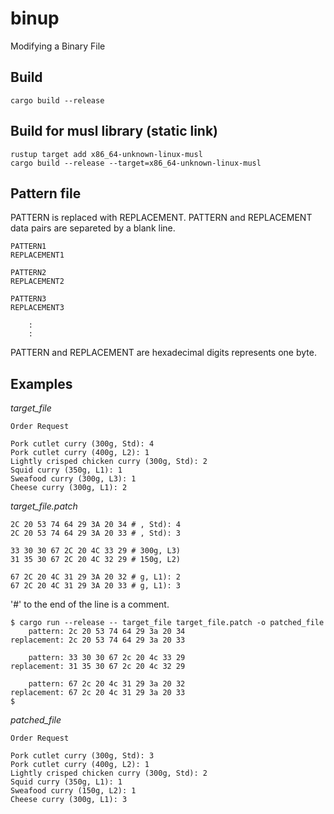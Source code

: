 # binup
Modifying a Binary File

## Build
```Shell
cargo build --release
```

## Build for musl library (static link)
```Shell
rustup target add x86_64-unknown-linux-musl
cargo build --release --target=x86_64-unknown-linux-musl
```

## Pattern file
PATTERN is replaced with REPLACEMENT.
PATTERN and REPLACEMENT data pairs are separeted by a blank line.
```
PATTERN1
REPLACEMENT1

PATTERN2
REPLACEMENT2

PATTERN3
REPLACEMENT3

    :
    :
```
PATTERN and REPLACEMENT are hexadecimal digits represents one byte.

## Examples
*target_file*
```
Order Request

Pork cutlet curry (300g, Std): 4
Pork cutlet curry (400g, L2): 1
Lightly crisped chicken curry (300g, Std): 2
Squid curry (350g, L1): 1
Sweafood curry (300g, L3): 1
Cheese curry (300g, L1): 2
```

*target_file.patch*
```
2C 20 53 74 64 29 3A 20 34 # , Std): 4
2C 20 53 74 64 29 3A 20 33 # , Std): 3

33 30 30 67 2C 20 4C 33 29 # 300g, L3)
31 35 30 67 2C 20 4C 32 29 # 150g, L2)

67 2C 20 4C 31 29 3A 20 32 # g, L1): 2
67 2C 20 4C 31 29 3A 20 33 # g, L1): 3
```
'#' to the end of the line is a comment.

```Shell
$ cargo run --release -- target_file target_file.patch -o patched_file
    pattern: 2c 20 53 74 64 29 3a 20 34
replacement: 2c 20 53 74 64 29 3a 20 33

    pattern: 33 30 30 67 2c 20 4c 33 29
replacement: 31 35 30 67 2c 20 4c 32 29

    pattern: 67 2c 20 4c 31 29 3a 20 32
replacement: 67 2c 20 4c 31 29 3a 20 33
$
```

*patched_file*
```
Order Request

Pork cutlet curry (300g, Std): 3
Pork cutlet curry (400g, L2): 1
Lightly crisped chicken curry (300g, Std): 2
Squid curry (350g, L1): 1
Sweafood curry (150g, L2): 1
Cheese curry (300g, L1): 3
```
